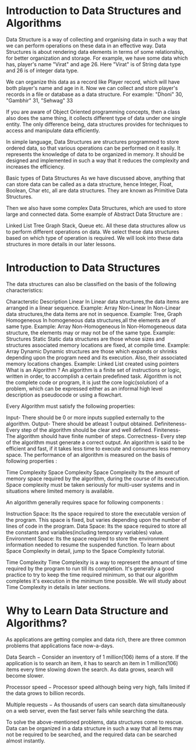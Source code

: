 # Introduction to Data Structures and Algorithms

 
Data Structure is a way of collecting and organising data in such a way that we can perform operations on these data in an effective way. Data Structures is about rendering data elements in terms of some relationship, for better organization and storage. For example, we have some data which has, player's name "Virat" and age 26. Here "Virat" is of String data type and 26 is of integer data type.

We can organize this data as a record like Player record, which will have both player's name and age in it. Now we can collect and store player's records in a file or database as a data structure. For example: "Dhoni" 30, "Gambhir" 31, "Sehwag" 33

If you are aware of Object Oriented programming concepts, then a class also does the same thing, it collects different type of data under one single entity. The only difference being, data structures provides for techniques to access and manipulate data efficiently.

In simple language, Data Structures are structures programmed to store ordered data, so that various operations can be performed on it easily. It represents the knowledge of data to be organized in memory. It should be designed and implemented in such a way that it reduces the complexity and increases the efficiency.

Basic types of Data Structures
As we have discussed above, anything that can store data can be called as a data structure, hence Integer, Float, Boolean, Char etc, all are data structures. They are known as Primitive Data Structures.

Then we also have some complex Data Structures, which are used to store large and connected data. Some example of Abstract Data Structure are :

Linked List
Tree
Graph
Stack, Queue etc.
All these data structures allow us to perform different operations on data. We select these data structures based on which type of operation is required. We will look into these data structures in more details in our later lessons.


 
# Introduction to Data Structures


The data structures can also be classified on the basis of the following characteristics:

Characterstic	Description
Linear	In Linear data structures,the data items are arranged in a linear sequence. Example: Array
Non-Linear	In Non-Linear data structures,the data items are not in sequence. Example: Tree, Graph
Homogeneous	In homogeneous data structures,all the elements are of same type. Example: Array
Non-Homogeneous	In Non-Homogeneous data structure, the elements may or may not be of the same type. Example: Structures
Static	Static data structures are those whose sizes and structures associated memory locations are fixed, at compile time. Example: Array
Dynamic	Dynamic structures are those which expands or shrinks depending upon the program need and its execution. Also, their associated memory locations changes. Example: Linked List created using pointers
What is an Algorithm ?
An algorithm is a finite set of instructions or logic, written in order, to accomplish a certain predefined task. Algorithm is not the complete code or program, it is just the core logic(solution) of a problem, which can be expressed either as an informal high level description as pseudocode or using a flowchart.

Every Algorithm must satisfy the following properties:

Input- There should be 0 or more inputs supplied externally to the algorithm.
Output- There should be atleast 1 output obtained.
Definiteness- Every step of the algorithm should be clear and well defined.
Finiteness- The algorithm should have finite number of steps.
Correctness- Every step of the algorithm must generate a correct output.
An algorithm is said to be efficient and fast, if it takes less time to execute and consumes less memory space. The performance of an algorithm is measured on the basis of following properties :

Time Complexity
Space Complexity
Space Complexity
Its the amount of memory space required by the algorithm, during the course of its execution. Space complexity must be taken seriously for multi-user systems and in situations where limited memory is available.

An algorithm generally requires space for following components :

Instruction Space: Its the space required to store the executable version of the program. This space is fixed, but varies depending upon the number of lines of code in the program.
Data Space: Its the space required to store all the constants and variables(including temporary variables) value.
Environment Space: Its the space required to store the environment information needed to resume the suspended function.
To learn about Space Complexity in detail, jump to the Space Complexity tutorial.

Time Complexity
Time Complexity is a way to represent the amount of time required by the program to run till its completion. It's generally a good practice to try to keep the time required minimum, so that our algorithm completes it's execution in the minimum time possible. We will study about Time Complexity in details in later sections.


# Why to Learn Data Structure and Algorithms?
As applications are getting complex and data rich, there are three common problems that applications face now-a-days.

Data Search − Consider an inventory of 1 million(106) items of a store. If the application is to search an item, it has to search an item in 1 million(106) items every time slowing down the search. As data grows, search will become slower.

Processor speed − Processor speed although being very high, falls limited if the data grows to billion records.

Multiple requests − As thousands of users can search data simultaneously on a web server, even the fast server fails while searching the data.

To solve the above-mentioned problems, data structures come to rescue. Data can be organized in a data structure in such a way that all items may not be required to be searched, and the required data can be searched almost instantly.
